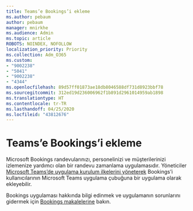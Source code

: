 ```yaml
---
title: Teams’e Bookings’i ekleme
ms.author: pebaum
author: pebaum
manager: mnirkhe
ms.audience: Admin
ms.topic: article
ROBOTS: NOINDEX, NOFOLLOW
localization_priority: Priority
ms.collection: Adm_O365
ms.custom:
- "9002238"
- "5041"
- "9002238"
- "4344"
ms.openlocfilehash: 89d57ff01873ae18db8046588df731d8923bbf78
ms.sourcegitcommit: 312ed19d236006962f1b891d2961014959ab1898
ms.translationtype: HT
ms.contentlocale: tr-TR
ms.lasthandoff: 04/25/2020
ms.locfileid: "43812676"
---
```

# <a name="adding-bookings-to-teams"></a>Teams’e Bookings’i ekleme

Microsoft Bookings randevularınızı, personelinizi ve müşterilerinizi izlemenize yardımcı olan bir randevu zamanlama uygulamasıdır. Yöneticiler [Microsoft Teams’de uygulama kurulum ilkelerini yöneterek](https://docs.microsoft.com/microsoftteams/teams-app-setup-policies) Bookings’i kullanıcılarının Microsoft Teams uygulama çubuğuna bir uygulama olarak ekleyebilir.

Bookings uygulaması hakkında bilgi edinmek ve uygulamanın sorunlarını gidermek için [Bookings makalelerine](https://support.office.com/article/b9c9295c-c654-4b10-b5cc-f739825fc092) bakın.

